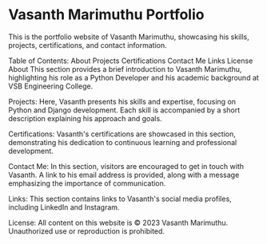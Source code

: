 # Vasanth Marimuthu Portfolio
This is the portfolio website of Vasanth Marimuthu, showcasing his skills, projects, certifications, and contact information.

Table of Contents:
About
Projects
Certifications
Contact Me
Links
License
About
This section provides a brief introduction to Vasanth Marimuthu, highlighting his role as a Python Developer and his academic background at VSB Engineering College.

Projects:
Here, Vasanth presents his skills and expertise, focusing on Python and Django development. Each skill is accompanied by a short description explaining his approach and goals.

Certifications:
Vasanth's certifications are showcased in this section, demonstrating his dedication to continuous learning and professional development.

Contact Me:
In this section, visitors are encouraged to get in touch with Vasanth. A link to his email address is provided, along with a message emphasizing the importance of communication.

Links:
This section contains links to Vasanth's social media profiles, including LinkedIn and Instagram.

License:
All content on this website is © 2023 Vasanth Marimuthu. Unauthorized use or reproduction is prohibited.
